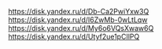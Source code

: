 https://disk.yandex.ru/d/Db-Ca2PwiYxw3Q
https://disk.yandex.ru/d/I6ZwMb-0wLtLqw
https://disk.yandex.ru/d/My6o6VQsXwaw6Q
https://disk.yandex.ru/d/Utyf2ue1pCIlPQ
